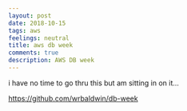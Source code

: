 ```yaml
---
layout: post
date: 2018-10-15
tags: aws
feelings: neutral
title: aws db week
comments: true
description: AWS DB week
---
```


i have no time to go thru this but am sitting in on it...


https://github.com/wrbaldwin/db-week
